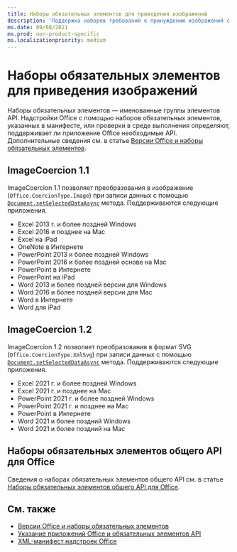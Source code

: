 ```yaml
---
title: Наборы обязательных элементов для приведения изображений
description: 'Поддержка наборов требований к принуждению изображений с Office надстройки в Excel, PowerPoint и Word.'
ms.date: 09/08/2021
ms.prod: non-product-specific
ms.localizationpriority: medium
---
```


# <a name="image-coercion-requirement-sets"></a>Наборы обязательных элементов для приведения изображений

Наборы обязательных элементов — именованные группы элементов API. Надстройки Office с помощью наборов обязательных элементов, указанных в манифесте, или проверки в среде выполнения определяют, поддерживает ли приложение Office необходимые API. Дополнительные сведения см. в статье [Версии Office и наборы обязательных элементов](../../develop/office-versions-and-requirement-sets.md).

## <a name="imagecoercion-11"></a>ImageCoercion 1.1

ImageCoercion 1.1 позволяет преобразования в изображение (`Office.CoercionType.Image`) при записи данных с помощью [`Document.setSelectedDataAsync`](/javascript/api/office/office.document#office-office-document-getselecteddataasync-member(1)) метода. Поддерживаются следующие приложения.

- Excel 2013 г. и более поздней Windows
- Excel 2016 и позднее на Mac
- Excel на iPad
- OneNote в Интернете
- PowerPoint 2013 и более поздней Windows
- PowerPoint 2016 и более поздней основе на Mac
- PowerPoint в Интернете
- PowerPoint на iPad
- Word 2013 и более поздней версии для Windows
- Word 2016 и более поздней версии для Mac
- Word в Интернете
- Word для iPad

## <a name="imagecoercion-12"></a>ImageCoercion 1.2

ImageCoercion 1.2 позволяет преобразования в формат SVG (`Office.CoercionType.XmlSvg`) при записи данных с помощью [`Document.setSelectedDataAsync`](/javascript/api/office/office.document#office-office-document-getselecteddataasync-member(1)) метода. Поддерживаются следующие приложения.

- Excel 2021 г. и более поздней Windows
- Excel 2021 г. и позднее на Mac
- PowerPoint 2021 г. и более поздней Windows
- PowerPoint 2021 г. и позднее на Mac
- PowerPoint в Интернете
- Word 2021 и более поздний Windows
- Word 2021 и более поздний на Mac

## <a name="office-common-api-requirement-sets"></a>Наборы обязательных элементов общего API для Office

Сведения о наборах обязательных элементов общего API см. в статье [Наборы обязательных элементов общего API для Office](office-add-in-requirement-sets.md).

## <a name="see-also"></a>См. также

- [Версии Office и наборы обязательных элементов](../../develop/office-versions-and-requirement-sets.md)
- [Указание приложений Office и обязательных элементов API](../../develop/specify-office-hosts-and-api-requirements.md)
- [XML-манифест надстроек Office](../../develop/add-in-manifests.md)
